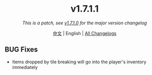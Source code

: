 ﻿<h1 align="center">v1.7.1.1</h1>

<div align="center">

*This is a patch, see [v1.7.1.0](v1.7.1.0.md) for the major version changelog*

[中文](../zh/v1.7.1.1.md) | English | [All Changelogs](../../ChangeLog-en.md)

</div>

## BUG Fixes

- Items dropped by tile breaking will go into the player's inventory immediately